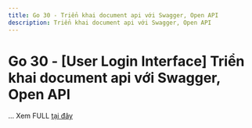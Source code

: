 ```yaml
---
title: Go 30 - Triển khai document api với Swagger, Open API
description: Triển khai document api với Swagger, Open API
---
```


# Go 30 - [User Login Interface] Triển khai document api với Swagger, Open API

...
Xem FULL [tại đây](https://youtu.be/luVb_lvHrKo)
